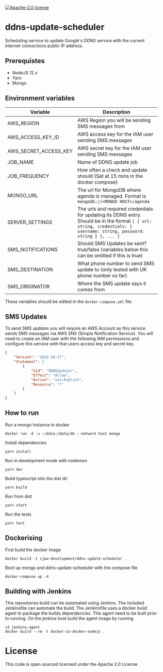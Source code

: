 [![Apache-2.0 license](http://img.shields.io/badge/license-Apache-brightgreen.svg)](http://www.apache.org/licenses/LICENSE-2.0.html)

ddns-update-scheduler
=====================

Scheduling service to update Google's DDNS service with the current internet connections public IP address.

## Prerequistes
- NodeJS 12.x
- Yarn
- Mongo

## Environment variables
| Variable              | Description                                                                                                                                                            |
|-----------------------|------------------------------------------------------------------------------------------------------------------------------------------------------------------------|
| AWS_REGION            | AWS Region you will be sending SMS messages from                                                                                                                       |
| AWS_ACCESS_KEY_ID     | AWS access key for the IAM user sending SMS messages                                                                                                                   |
| AWS_SECRET_ACCESS_KEY | AWS secret key for the IAM user sending SMS messages                                                                                                                   |
| JOB_NAME              | Name of DDNS update job                                                                                                                                                |
| JOB_FREQUENCY         | How often a check and update should (Set at 15 mins in the docker compose)                                                                                             |
| MONGO_URL             | The url for MongoDB where agenda is managed. Format is `mongodb://<MONGO HOST>/agenda`                                                                                 |
| SERVER_SETTINGS       | The urls and required credentials for updating its DDNS entry. Should be in the format `[ { url: string, credentials: { username: string, password: string } }, ... ]` |
| SMS_NOTIFICATIONS     | Should SMS Updates be sent? true/false (variables below this can be omitted if this is true)                                                                           |
| SMS_DESTINATION       | What phone number to send SMS update to (only tested with UK phone number so far)                                                                                      |
| SMS_ORIGINATOR        | Where the SMS update says it comes from                                                                                                                                |
                 
These variables should be edited in the `docker-compose.yml` file.
         
## SMS Updates
To send SMS updates you will require an AWS Account as this service sends SMS messages via AWS SNS (Simple Notification Service).
You will need to create an IAM user with the following IAM permissions and configure this service with that users access key and secret key.

```json
{
    "Version": "2012-10-17",
    "Statement": [
        {
            "Sid": "DDNSUpdater",
            "Effect": "Allow",
            "Action": "sns:Publish",
            "Resource": "*"
        }
    ]
}
```

## How to run
Run a mongo instance in docker
```shell script
docker run -d -v ~/data:/data/db --network host mongo
```

Install dependencies
```shell script
yarn install
```

Run in development mode with nodemon
````shell script
yarn dev
````

Build typescript into the dist dir
```shell script
yarn build
```

Run from dist
```shell script
yarn start
```

Run the tests
```shell script
yarn test
```

## Dockerising
First build the docker image
```shell script
docker build -t cjww-development/ddns-update-scheduler .
```

Boot up mongo and ddns-update-scheduler with the compose file
```shell script
docker-compose up -d
```

## Building with Jenkins
This repositories build can be automated using Jenkins. The included Jenkinsfile can automate the build. The Jenkinsfile uses a docker build agent to package the builds dependencies. This agent need to be built prior to running. On the jenkins host build the agent image by running
```shell
cd jenkins-agent
docker build --rm -t docker-in-docker-nodejs .
```

License
=======
This code is open sourced licensed under the Apache 2.0 License

